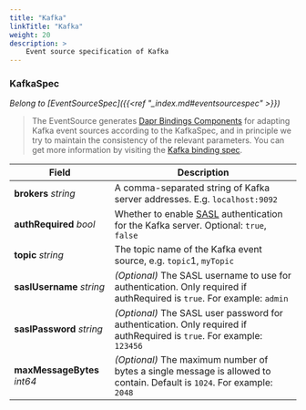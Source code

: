 ```yaml
---
title: "Kafka"
linkTitle: "Kafka"
weight: 20
description: >
    Event source specification of Kafka
---
```


### KafkaSpec

*Belong to [EventSourceSpec]({{<ref "_index.md#eventsourcespec" >}})*

> The EventSource generates [Dapr Bindings Components](https://docs.dapr.io/reference/components-reference/supported-bindings/kafka/#component-format) for adapting Kafka event sources according to the KafkaSpec, and in principle we try to maintain the consistency of the relevant parameters. You can get more information by visiting the [Kafka binding spec](https://docs.dapr.io/reference/components-reference/supported-bindings/kafka/#spec-metadata-fields).

| Field                       | Description                                                  |
| --------------------------- | ------------------------------------------------------------ |
| **brokers** *string*        | A comma-separated string of Kafka server addresses. E.g. `localhost:9092` |
| **authRequired** *bool*     | Whether to enable [SASL](https://en.wikipedia.org/wiki/Simple_Authentication_and_Security_Layer) authentication for the Kafka server. Optional: `true`, `false` |
| **topic** *string*          | The topic name of the Kafka event source, e.g. `topic`1, `myTopic` |
| **saslUsername** *string*   | *(Optional)* The SASL username to use for authentication. Only required if authRequired is `true`. For example: `admin` |
| **saslPassword** *string*   | *(Optional)* The SASL user password for authentication. Only required if authRequired is `true`. For example: `123456` |
| **maxMessageBytes** *int64* | *(Optional)* The maximum number of bytes a single message is allowed to contain. Default is `1024`. For example: `2048` |